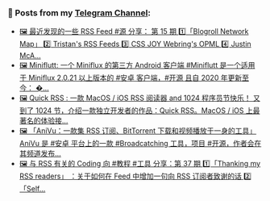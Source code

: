 ### 📰 Posts from my [Telegram Channel](https://t.me/s/aboutrss):
<!-- BLOG-POST-LIST:START -->
- [🖼 最近发现的一些 RSS Feed #源 分享： 第 15 期 1️⃣「Blogroll Network Map」 2️⃣ Tristan&#39;s RSS Feeds 3️⃣ CSS JOY Webring&#39;s OPML 4️⃣ Justin McA...](https://t.me/aboutrss/1487)
- [🖼 Miniflutt: 一个 Miniflux 的第三方 Android 客户端 #Miniflutt 是一个适用于 Miniflux 2.0.21 以上版本的 #安卓 客户端，#开源 且自 2020 年更新至今： �...](https://t.me/aboutrss/1486)
- [🖼 Quick RSS : 一款 MacOS / iOS RSS 阅读器 and 1024 程序员节快乐！ 又到了 1024 节，介绍一款独立开发者的作品：Quick RSS。MacOS / iOS 上最著名的体验接...](https://t.me/aboutrss/1485)
- [🖼 「AniVu：一款集 RSS 订阅、BitTorrent 下载和视频播放于一身的工具」 AniVu 是 #安卓 平台上的一款 #Broadcatching 工具，项目 #开源，作者会在其频道发布...](https://t.me/aboutrss/1484)
- [🖼 与 RSS 有关的 Coding 向 #教程 #工具 分享：第 37 期 1️⃣「Thanking my RSS readers」 ：关于如何在 Feed 中增加一句向 RSS 订阅者致谢的话 2️⃣「Self...](https://t.me/aboutrss/1483)
<!-- BLOG-POST-LIST:END -->

<!--
**AboutRSS/AboutRSS** is a ✨ _special_ ✨ repository because its `README.md` (this file) appears on your GitHub profile.

Here are some ideas to get you started:

- 🔭 I’m currently working on ...
- 🌱 I’m currently learning ...
- 👯 I’m looking to collaborate on ...
- 🤔 I’m looking for help with ...
- 💬 Ask me about ...
- 📫 How to reach me: ...
- 😄 Pronouns: ...
- ⚡ Fun fact: ...
-->
